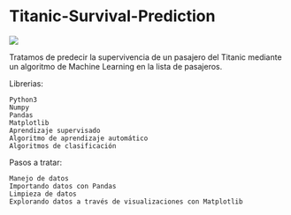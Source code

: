 # Titanic-Survival-Prediction

<img src="https://images8.alphacoders.com/405/405029.jpg">

Tratamos de predecir la supervivencia de un pasajero del Titanic mediante un algoritmo de Machine Learning en la lista de pasajeros.
                                                                    
Librerias:

    Python3
    Numpy
    Pandas
    Matplotlib
    Aprendizaje supervisado
    Algoritmo de aprendizaje automático
    Algoritmos de clasificación
    
Pasos a tratar:

    Manejo de datos
    Importando datos con Pandas
    Limpieza de datos
    Explorando datos a través de visualizaciones con Matplotlib

